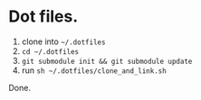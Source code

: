 # Dot files.

1. clone into `~/.dotfiles`
2. `cd ~/.dotfiles`
3. `git submodule init && git submodule update`
4. run `sh ~/.dotfiles/clone_and_link.sh`

Done.